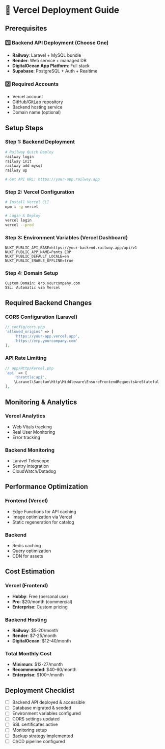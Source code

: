 # 🚀 Vercel Deployment Guide

## Prerequisites

### 1️⃣ Backend API Deployment (Choose One)
- **Railway**: Laravel + MySQL bundle
- **Render**: Web service + managed DB  
- **DigitalOcean App Platform**: Full stack
- **Supabase**: PostgreSQL + Auth + Realtime

### 2️⃣ Required Accounts
- Vercel account
- GitHub/GitLab repository
- Backend hosting service
- Domain name (optional)

## Setup Steps

### Step 1: Backend Deployment
```bash
# Railway Quick Deploy
railway login
railway init
railway add mysql
railway up

# Get API URL: https://your-app.railway.app
```

### Step 2: Vercel Configuration
```bash
# Install Vercel CLI
npm i -g vercel

# Login & Deploy
vercel login
vercel --prod
```

### Step 3: Environment Variables (Vercel Dashboard)
```
NUXT_PUBLIC_API_BASE=https://your-backend.railway.app/api/v1
NUXT_PUBLIC_APP_NAME=Pants ERP
NUXT_PUBLIC_DEFAULT_LOCALE=en
NUXT_PUBLIC_ENABLE_OFFLINE=true
```

### Step 4: Domain Setup
```
Custom Domain: erp.yourcompany.com
SSL: Automatic via Vercel
```

## Required Backend Changes

### CORS Configuration (Laravel)
```php
// config/cors.php
'allowed_origins' => [
    'https://your-app.vercel.app',
    'https://erp.yourcompany.com'
],
```

### API Rate Limiting
```php
// app/Http/Kernel.php
'api' => [
    'throttle:api',
    \Laravel\Sanctum\Http\Middleware\EnsureFrontendRequestsAreStateful::class,
],
```

## Monitoring & Analytics

### Vercel Analytics
- Web Vitals tracking
- Real User Monitoring
- Error tracking

### Backend Monitoring
- Laravel Telescope
- Sentry integration
- CloudWatch/Datadog

## Performance Optimization

### Frontend (Vercel)
- Edge Functions for API caching
- Image optimization via Vercel
- Static regeneration for catalog

### Backend
- Redis caching
- Query optimization
- CDN for assets

## Cost Estimation

### Vercel (Frontend)
- **Hobby**: Free (personal use)
- **Pro**: $20/month (commercial)
- **Enterprise**: Custom pricing

### Backend Hosting
- **Railway**: $5-20/month
- **Render**: $7-25/month
- **DigitalOcean**: $12-40/month

### Total Monthly Cost
- **Minimum**: $12-27/month
- **Recommended**: $40-60/month
- **Enterprise**: $100+/month

## Deployment Checklist

- [ ] Backend API deployed & accessible
- [ ] Database migrated & seeded
- [ ] Environment variables configured
- [ ] CORS settings updated
- [ ] SSL certificates active
- [ ] Monitoring setup
- [ ] Backup strategy implemented
- [ ] CI/CD pipeline configured
